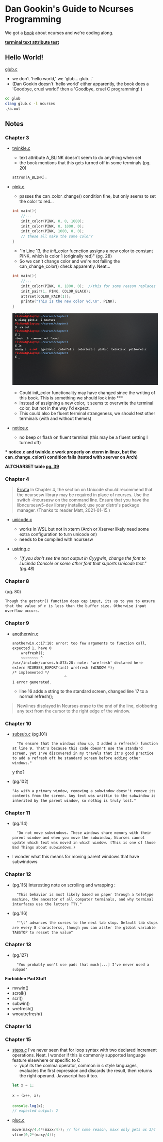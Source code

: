 # Dan Gookin's Guide to Ncurses Programming
We got a [book](https://c-for-dummies.com/ncurses/) about ncurses and we're coding along.

__<a>[terminal text attribute test](./chapter4/attrtest.c)</a>__

## <a>Hello World!</a> 

[glub.c](./glub/glub.c)
- we don't 'hello world,' we 'glub... glub...'
- (Dan Gookin doesn't 'hello world' either apparently, the book does a 'Goodbye, cruel world!' then a 'Goodbye, cruel C programming!')

```bash
cd glub
clang glub.c -l ncurses
./a.out
```

## <a>Notes</a> 

### <a>Chapter 3</a> 

- [twinkle.c](./chapter3/twinkle.c)
    - text attribute A_BLINK doesn't seem to do anything when set 
    - the book mentions that this gets turned off in some terminals (pg. 20)

    ```C
    attron(A_BLINK);
    ```
- [pink.c](./chapter3/pink.c)
    - passes the can_color_change() condition fine, but only seems to set the color to red...

    ```C
    int main(){
        //...
        init_color(PINK, 0, 0, 1000);
        init_color(PINK, 0, 1000, 0);
        init_color(PINK, 1000, 0, 0);
        // these all make the same color?
    }

    ```
    - "In Line 13, the _init\_color_ fucnction assigns a new color to constant PINK, which is color 1 (originally red)" (pg. 28)
    - So we can't change color and we're not failing the can_change_color() check apparently. Neat...

    ```C
    int main(){
        //...
        init_color(PINK, 0, 1000, 0);  //this for some reason replaces green with red in the terminal when we exit the window
        init_pair(1, PINK, COLOR_BLACK);
        attrset(COLOR_PAIR(1));
        printw("This is the new color %d.\n", PINK);
    }
    ```

    ![init_color() consequenses](./chapter3/pink.png)

    - Could init_color functionality may have changed since the writing of this book. This is something we should look into ***
    - Instead of assigning a new color, it seems to overwrite the terminal color, but not in the way I'd expect. 
    - This could also be fluent terminal strangeness, we should test other terminals (with and without themes)


- [notice.c](./chapter3/notice.c)

    - no beep or flash on fluent terminal (this may be a fluent setting I turned off)

__<a>\*</a> notice.c and twinkle.c work properly on xterm in linux, but the can_change_color() condition fails (tested with xserver on Arch)__ 

__<a>ALTCHARSET table [pg. 39](https://c-for-dummies.com/ncurses/tables/table04-03.php)</a>__


### <a>Chapter 4</a>

> [Errata](https://c-for-dummies.com/ncurses/#errata) In Chapter 4, the section on Unicode should recommend that the ncursesw library may be required in place of ncurses. Use the switch -lncursesw on the command line. Ensure that you have the libncursesw5-dev library installed; use your distro's package manager. (Thanks to reader Matt, 2021-01-15.)

- [unicode.c](./chapter4/unicode.c)
    - works in WSL but not in xterm (Arch or Xserver likely need some extra configuration to turn unicode on)
    - needs to be compiled with ncursesw

- [ustring.c](./chapter4/ustring.c)
    - _"If you don't see the text output in Cyygwin, change the font to Lucinda Console or some other font that suports Unicode text." (pg.48)_


### <a>Chapter 8</a> 

(pg. 80)

    Though the getnstr() function does cap input, its up to you to ensure that the value of n is less than the buffer size. Otherwise input overflow occurs.

### <a>Chapter 9</a>

- [anotherwin.c](./chapter9/anotherwin.c) 

    ```rxvt    
    anotherwin.c:17:18: error: too few arguments to function call, expected 1, have 0
        wrefresh();
        ~~~~~~~~ ^
    /usr/include/curses.h:873:28: note: 'wrefresh' declared here
    extern NCURSES_EXPORT(int) wrefresh (WINDOW *);                         /* implemented */
                            ^
    1 error generated.
    ```
    - line 16 adds a string to the standard screen, changed line 17 to a normal refresh();

> Newlines displayed in Ncurses erase to the end of the line, clobbering any text from the cursor to the right edge of the window.

### <a>Chapter 10</a>

- [subsub.c](./chapter10/subsub.c) (pg.101)

        "To ensure that the windows show up, I added a refresh() function at line 9. That's because this code doesn't use the standard screen, yet I've discovered in my travels that it's good practice to add a refresh oft he standard screen before adding other windows."

    y tho?

- (pg.102)

      "As with a primary window, removing a subwindow doesn't remove its contents from the screen. Any text was writtin to the subwindow is inherited by the parent window, so nothig is truly lost."

### <a>Chapter 11</a>

- (pg.114)

        "Do not move subwindows. These windows share memory with their parent window and when you move the subwindow, Ncurses cannot update which text was moved in which window. (This is one of those Bad Things about subwindows.)

- I wonder what this means for moving parent windows that have subwindows

### <a>Chapter 12</a>

- (pg.115) Interesting note on scrolling and wrapping :


        "This behavior is most likely based on paper through a teletype machine, the ancestor of all computer terminals, and why terminal interfaces use the letters TTY."

- (pg.116)

        "'\t' advances the curses to the next tab stop. Default tab stops are every 8 characterss, though you can alster the global variable TABSTOP to resset the value"

### <a>Chapter 13</a>

- (pg.127)

        "You probably won't use pads that much[...] I've never used a subpad"

__Forbidden Pad Stuff__
- mvwin()
- scroll()
- scrl()
- subwin()
- wrefresh()
- wnoutrefresh()

### <a>Chapter 14</a>

### <a>Chapter 15</a>

- [steps.c](./chapter15/steps.c)
    I've never seen that for loop syntax with two declared increment operations. Neat. I wonder if this is commonly supported language feature elsewhere or specific to C
    - yup! its the comma operator, common in c style languages, evaluates the first expression and discards the result, then returns the right operand. Javascript has it too.
    ```javascript
    let x = 1;

    x = (x++, x);

    console.log(x);
    // expected output: 2
    ```
- [pluc.c](./chapter15/plus.c)
    ```c
    move(maxy/4,4*(maxx/4)); // for some reason, maxx only gets us 3/4 of the way to the right edge of the screen
    vline(0,2*(maxy/4));
    ```
